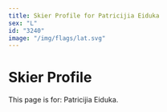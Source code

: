 ```yaml
---
title: Skier Profile for Patricijia Eiduka
sex: "L"
id: "3240"
image: "/img/flags/lat.svg" 
---
```


# Skier Profile

This page is for: Patricijia Eiduka.
    